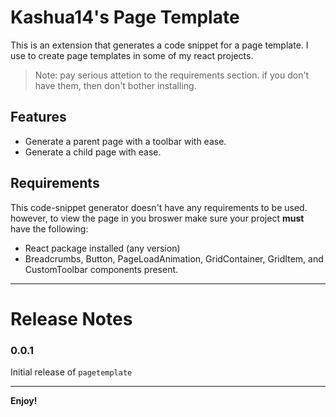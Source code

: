 # Kashua14's Page Template

This is an extension that generates a code snippet for a page template. I use to create page templates in some of my react projects.

> Note: pay serious attetion to the requirements section. if you don't have them, then don't bother installing.

## Features

* Generate a parent page with a toolbar with ease.
* Generate a child page with ease.

<!-- \!\[feature X\]\(images/feature-x.png\) -->

## Requirements

This code-snippet generator doesn't have any requirements to be used. however, to view the page in you broswer make sure your project **must** have the following:

* React package installed (any version)
* Breadcrumbs, Button, PageLoadAnimation, GridContainer, GridItem, and CustomToolbar components present.

---

# Release Notes

### 0.0.1

Initial release of `pagetemplate`

---

**Enjoy!**
